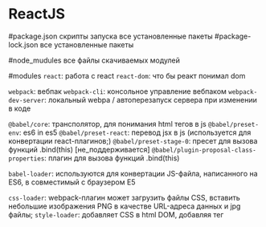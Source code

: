 ﻿# ReactJS
#package.json
скрипты запуска
все установленные пакеты
#package-lock.json
все установленные пакеты

#node_mudules
все файлы скачиваемых модулей
    
#modules 
`react`: работа с react
`react-dom`: что бы реакт понимал dom

`webpack`: вебпак
`webpack-cli`: консольное управление вебпаком
`webpack-dev-server`: локальный webpa / автоперезапуск сервера при изменении в коде

`@babel/core`: трансполятор, для понимания html тегов в js
`@babel/preset-env`:  es6 in es5
`@babel/preset-react`: перевод jsx в js (используется для конвертации react-плагинов;)
`@babel/preset-stage-0`: пресет для вызова функций .bind(this)  [не_поддерживается]
`@babel/plugin-proposal-class-properties`: плагин для вызова функций .bind(this)

`babel-loader`: используются для конвертации JS-файла, написанного на ES6, в совместимый с браузером E5

`css-loader`: webpack-плагин может загрузить файлы CSS, вставить небольшие изображения PNG в качестве URL-адреса данных и jpg файлы;
`style-loader`: добавляет CSS в html DOM, добавляя тег <style>;
`autoprefixer`: автоматически добавляет префиксы к CSS свйствам;
`node-sass`: работа с препроцессором sass
`sass-loader`: работа с препроцессором sass

`file-loader`: file-loader - файловый загрузчик для webpack;

`html-webpack-plugin`: webpack плагин, который упрощает создание HTML-файлов. Это
особенно полезно для webpack пакетов, которые включают в себя хэш в имени файла,
который меняется при каждой компиляции;
`mini-css-extract-plugin`: минификация CSS, все в одну неразборчивую строчку;
`uglifyjs-webpack-plugin`: минификация JS;
`postcss-loader`: `^3.0.0`,

`rimraf`: очищает файлы в папке перед записью вебпака

`prop-types`: проверка типов данных в props
    

#NodeJS
`dotenv` - для чтения переменных из файла .env в Node
`mongoose` - для работы с БД MongoDB
`faker` - генерирование фейковых данных
`request` - обработка запросов [?]
`express` - для обработки запросов [?]
`concurrently` - одновременный запуск несколький сценариев
`cors` - разрешить браузеру КЛИЕНТА принимать некоторые данные
`jsonwebtoken` - работа с токенами